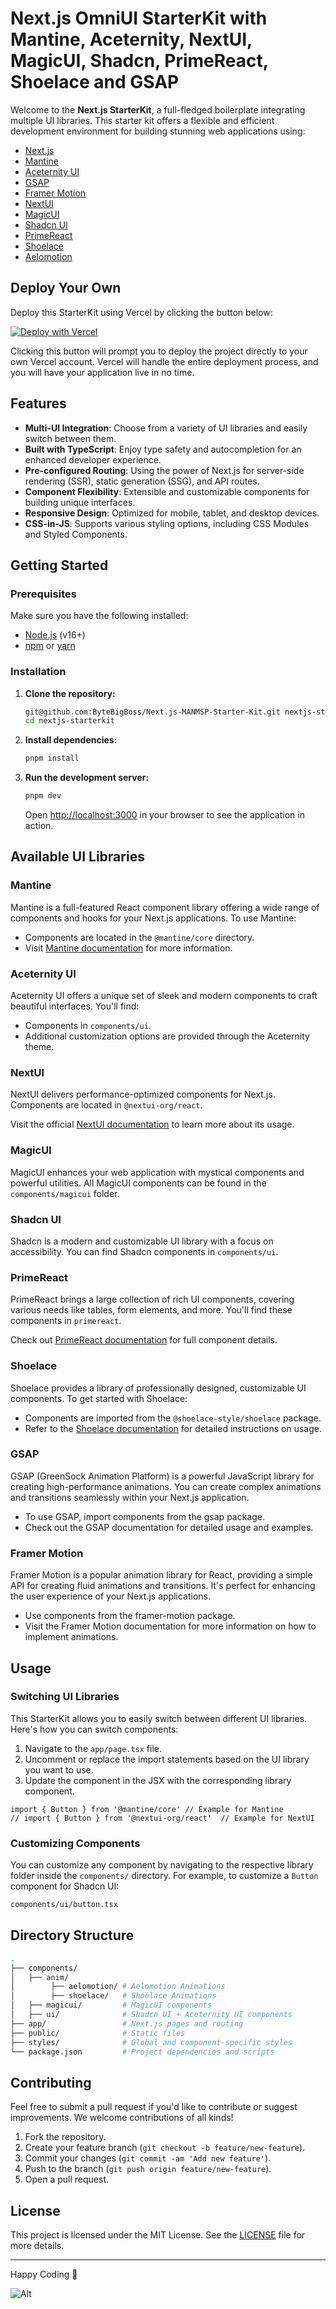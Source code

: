 # Next.js OmniUI StarterKit with Mantine, Aceternity, NextUI, MagicUI, Shadcn, PrimeReact, Shoelace and GSAP

Welcome to the **Next.js StarterKit**, a full-fledged boilerplate integrating multiple UI libraries. This starter kit offers a flexible and efficient development environment for building stunning web applications using:

- [Next.js](https://nextjs.org/)
- [Mantine](https://mantine.dev/)
- [Aceternity UI](https://ui.aceternity.com/)
- [GSAP](https://gsap.com/) 
- [Framer Motion](https://www.framer.com/motion/) 
- [NextUI](https://nextui.org/)
- [MagicUI](https://magicui.design/) 
- [Shadcn UI](https://ui.shadcn.com/) 
- [PrimeReact](https://primereact.org/)
- [Shoelace](https://shoelace.style/)
- [Aelomotion](https://aelomotion.imcrox.com/)

## Deploy Your Own

Deploy this StarterKit using Vercel by clicking the button below:

[![Deploy with Vercel](https://vercel.com/button)](https://vercel.com/new/clone?repository-url=https%3A%2F%2Fgithub.com%2FByteBigBoss%2FNext.js-MANMSP-Starter-Kit)

Clicking this button will prompt you to deploy the project directly to your own Vercel account. Vercel will handle the entire deployment process, and you will have your application live in no time.

## Features

- **Multi-UI Integration**: Choose from a variety of UI libraries and easily switch between them.
- **Built with TypeScript**: Enjoy type safety and autocompletion for an enhanced developer experience.
- **Pre-configured Routing**: Using the power of Next.js for server-side rendering (SSR), static generation (SSG), and API routes.
- **Component Flexibility**: Extensible and customizable components for building unique interfaces.
- **Responsive Design**: Optimized for mobile, tablet, and desktop devices.
- **CSS-in-JS**: Supports various styling options, including CSS Modules and Styled Components.

## Getting Started

### Prerequisites

Make sure you have the following installed:

- [Node.js](https://nodejs.org/) (v16+)
- [npm](https://www.npmjs.com/) or [yarn](https://yarnpkg.com/)

### Installation

1. **Clone the repository:**

   ```bash
   git@github.com:ByteBigBoss/Next.js-MANMSP-Starter-Kit.git nextjs-starterkit
   cd nextjs-starterkit
   ```

2. **Install dependencies:**

   ```bash
   pnpm install
   ```

3. **Run the development server:**

   ```bash
   pnpm dev
   ```

   Open [http://localhost:3000](http://localhost:3000) in your browser to see the application in action.

## Available UI Libraries

### Mantine

Mantine is a full-featured React component library offering a wide range of components and hooks for your Next.js applications. To use Mantine:

- Components are located in the `@mantine/core` directory.
- Visit [Mantine documentation](https://mantine.dev/) for more information.

### Aceternity UI

Aceternity UI offers a unique set of sleek and modern components to craft beautiful interfaces. You'll find:

- Components in `components/ui`.
- Additional customization options are provided through the Aceternity theme.

### NextUI

NextUI delivers performance-optimized components for Next.js. Components are located in `@nextui-org/react`. 

Visit the official [NextUI documentation](https://nextui.org/) to learn more about its usage.

### MagicUI

MagicUI enhances your web application with mystical components and powerful utilities. All MagicUI components can be found in the `components/magicui` folder.

### Shadcn UI

Shadcn is a modern and customizable UI library with a focus on accessibility. You can find Shadcn components in `components/ui`.

### PrimeReact

PrimeReact brings a large collection of rich UI components, covering various needs like tables, form elements, and more. You'll find these components in `primereact`.

Check out [PrimeReact documentation](https://primereact.org/) for full component details.

### Shoelace

Shoelace provides a library of professionally designed, customizable UI components. To get started with Shoelace:

- Components are imported from the `@shoelace-style/shoelace` package.
- Refer to the [Shoelace documentation](https://shoelace.style) for detailed instructions on usage.

### GSAP

GSAP (GreenSock Animation Platform) is a powerful JavaScript library for creating high-performance animations. You can create complex animations and transitions seamlessly within your Next.js application.

- To use GSAP, import components from the gsap package.
- Check out the GSAP documentation for detailed usage and examples.

### Framer Motion

Framer Motion is a popular animation library for React, providing a simple API for creating fluid animations and transitions. It's perfect for enhancing the user experience of your Next.js applications.

- Use components from the framer-motion package.
- Visit the Framer Motion documentation for more information on how to implement animations.

## Usage

### Switching UI Libraries

This StarterKit allows you to easily switch between different UI libraries. Here's how you can switch components:

1. Navigate to the `app/page.tsx` file.
2. Uncomment or replace the import statements based on the UI library you want to use.
3. Update the component in the JSX with the corresponding library component.

```tsx
import { Button } from '@mantine/core' // Example for Mantine
// import { Button } from '@nextui-org/react'  // Example for NextUI
```

### Customizing Components

You can customize any component by navigating to the respective library folder inside the `components/` directory. For example, to customize a `Button` component for Shadcn UI:

```bash
components/ui/button.tsx
```

## Directory Structure

```bash
.
├── components/
│   ├── anim/   
│        ├── aelomotion/ # Aelomotion Animations
│        ├── shoelace/   # Shoelace Animations
│   ├── magicui/         # MagicUI components
│   ├── ui/              # Shadcn UI + Aceternity UI components
├── app/                 # Next.js pages and routing
├── public/              # Static files
├── styles/              # Global and component-specific styles
└── package.json         # Project dependencies and scripts
```

## Contributing

Feel free to submit a pull request if you'd like to contribute or suggest improvements. We welcome contributions of all kinds!

1. Fork the repository.
2. Create your feature branch (`git checkout -b feature/new-feature`).
3. Commit your changes (`git commit -am 'Add new feature'`).
4. Push to the branch (`git push origin feature/new-feature`).
5. Open a pull request.

## License

This project is licensed under the MIT License. See the [LICENSE](LICENSE) file for more details.

---

Happy Coding 🚀

![Alt](https://repobeats.axiom.co/api/embed/2f95ef5baade233453a3f06f140af957429b0a35.svg "Repobeats analytics image")
